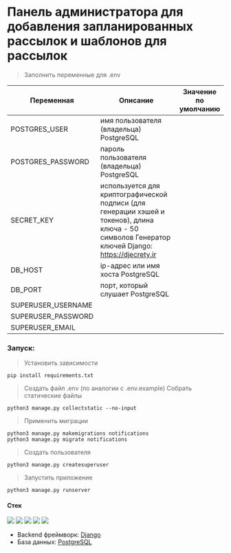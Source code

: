 # Панель администратора для добавления запланированных рассылок и шаблонов для рассылок

> Заполнить переменные для .env

| Переменная | Описание | Значение по умолчанию |
| --- | --- | --- |
| POSTGRES_USER | имя пользователя (владельца) PostgreSQL |  |
| POSTGRES_PASSWORD | пароль пользователя (владельца) PostgreSQL |  |
| SECRET_KEY | используется для криптографической подписи (для генерации хэшей и токенов), длина ключа - 50 символов Генератор ключей Django: https://djecrety.ir |  |
| DB_HOST| ip-адрес или имя хоста PostgreSQL |  |
| DB_PORT | порт, который слушает PostgreSQL |  |
| SUPERUSER_USERNAME |  |  |
| SUPERUSER_PASSWORD |  |  |
| SUPERUSER_EMAIL |  |  |

### Запуск:

> Установить зависимости
 ```
 pip install requirements.txt
 ```
> Создать файл .env (по аналогии с .env.example)
> Собрать статические файлы
```
python3 manage.py collectstatic --no-input
```
> Применить миграции
```
python3 manage.py makemigrations notifications
python3 manage.py migrate notifications
```
> Создать пользователя
```
python3 manage.py createsuperuser
```
> Запустить приложение
```
python3 manage.py runserver
```
#### Стек
![](https://img.shields.io/badge/Python%20-3-informational) ![](https://img.shields.io/badge/django-project-yellow)  ![](https://img.shields.io/badge/Docker-Container-success) ![](https://img.shields.io/badge/Postgre-SQL-blueviolet)  ![](https://img.shields.io/badge/gunicorn-org-green)

- Backend фреймворк: [Django](https://www.djangoproject.com)
- База данных: [PostgreSQL](https://www.postgresql.org)
